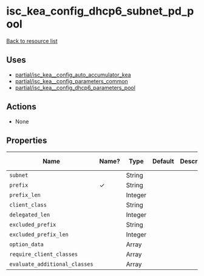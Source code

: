 # isc_kea_config_dhcp6_subnet_pd_pool

[Back to resource list](README.md#resources)

## Uses

- [partial/isc_kea__config_auto_accumulator_kea](partial/isc_kea__config_auto_accumulator_kea.md)
- [partial/isc_kea__config_parameters_common](partial/isc_kea__config_parameters_common.md)
- [partial/isc_kea__config_dhcp6_parameters_pool](partial/isc_kea__config_dhcp6_parameters_pool.md)

## Actions

- None

## Properties

| Name                     | Name? | Type    | Default | Description | Allowed Values |
| ------------------------ | ----- | ------- | ------- | ----------- | -------------- |
| `subnet`                 |       | String  |         |             |                |
| `prefix`                 | ✓     | String  |         |             |                |
| `prefix_len`             |       | Integer |         |             |                |
| `client_class`           |       | String  |         |             |                |
| `delegated_len`          |       | Integer |         |             |                |
| `excluded_prefix`        |       | String  |         |             |                |
| `excluded_prefix_len`    |       | Integer |         |             |                |
| `option_data`            |       | Array   |         |             |                |
| `require_client_classes` |       | Array   |         |             |                |
| `evaluate_additional_classes` |       | Array   |         |             |                |
